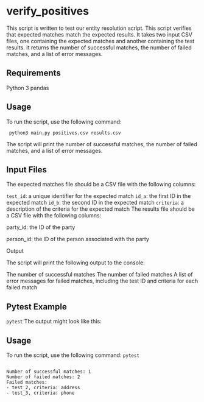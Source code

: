  # verify_positives
This script is written to test our entity resolution script. This script verifies that expected matches match the expected results. It takes two input CSV files, one containing the expected matches and another containing the test results. It returns the number of successful matches, the number of failed matches, and a list of error messages.

## Requirements
Python 3
pandas
## Usage
To run the script, use the following command:

<pre>
<code> python3 main.py positives.csv results.csv </code>
</pre>
The script will print the number of successful matches, the number of failed matches, and a list of error messages.

## Input Files
The expected matches file should be a CSV file with the following columns:

<code>test_id</code>: a unique identifier for the expected match
<code>id_a</code>: the first ID in the expected match
<code>id_b</code>: the second ID in the expected match
<code>criteria</code>: a description of the criteria for the expected match
The results file should be a CSV file with the following columns:

<p>party_id: the ID of the party</p>
<p>person_id: the ID of the person associated with the party</p>
<p>Output</p>
The script will print the following output to the console:

The number of successful matches
The number of failed matches
A list of error messages for failed matches, including the test ID and criteria for each failed match

## Pytest Example

<code>pytest</code>
The output might look like this:
## Usage
To run the script, use the following command:
<code>pytest</code>
<pre><code>
Number of successful matches: 1
Number of failed matches: 2
Failed matches:
- test_2, criteria: address
- test_3, criteria: phone
</code>
</pre>
